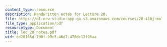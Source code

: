```yaml
---
content_type: resource
description: Handwritten notes for Lecture 20.
file: https://ol-ocw-studio-app-qa.s3.amazonaws.com/courses/20-410j-molecular-cellular-and-tissue-biomechanics-be-410j-spring-2003/cd20105d7d0f09c346d7470dc12f96aa_lec_20_notes.pdf
file_type: application/pdf
resourcetype: Document
title: lec_20_notes.pdf
uid: cd20105d-7d0f-09c3-46d7-470dc12f96aa
---
```

